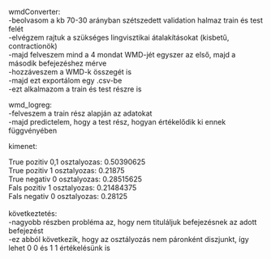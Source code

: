 wmdConverter:<br />
-beolvasom a kb 70-30 arányban szétszedett validation halmaz train és test felét<br />
-elvégzem rajtuk a szükséges lingvisztikai átalakításokat (kisbetű, contractionök)<br />
-majd felveszem mind a 4 mondat WMD-jét egyszer az első, majd a második befejezéshez mérve<br />
-hozzáveszem a WMD-k összegét is<br />
-majd ezt exportálom egy .csv-be<br />
-ezt alkalmazom a train és test részre is<br />

wmd_logreg:<br />
-felveszem a train rész alapján az adatokat<br />
-majd predictelem, hogy a test rész, hogyan értékelődik ki ennek függvényében<br />

kimenet:<br />

True pozitiv 0,1 osztalyozas: 0.50390625<br />
True pozitiv 1 osztalyozas: 0.21875<br />
True negativ 0 osztalyozas: 0.28515625<br />
Fals pozitiv 1 osztalyozas: 0.21484375<br />
Fals negativ 0 osztalyozas: 0.28125<br />
<br />
következtetés:<br />
-nagyobb részben probléma az, hogy nem tituláljuk befejezésnek az adott befejezést<br />
-ez abból következik, hogy az osztályozás nem páronként diszjunkt, így lehet 0 0 és 1 1 értékelésünk is<br />
